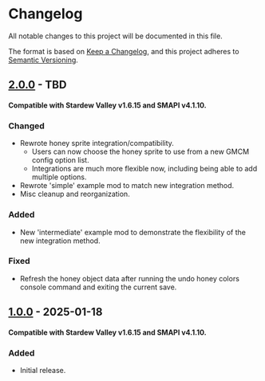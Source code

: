 # Changelog

All notable changes to this project will be documented in this file.

The format is based on [Keep a Changelog](https://keepachangelog.com/en/1.1.0/),
and this project adheres to [Semantic Versioning](https://semver.org/spec/v2.0.0.html).

## [2.0.0] - TBD
#### Compatible with Stardew Valley v1.6.15 and SMAPI v4.1.10.

### Changed
- Rewrote honey sprite integration/compatibility.
	- Users can now choose the honey sprite to use from a new GMCM config option list.
	- Integrations are much more flexible now, including being able to add multiple options.
- Rewrote 'simple' example mod to match new integration method.
- Misc cleanup and reorganization.

### Added
- New 'intermediate' example mod to demonstrate the flexibility of the new integration method.

### Fixed
- Refresh the honey object data after running the undo honey colors console command and exiting the current save.

## [1.0.0] - 2025-01-18
#### Compatible with Stardew Valley v1.6.15 and SMAPI v4.1.10.

### Added
- Initial release.

[1.0.0]: https://github.com/voltaek/StardewMods/releases/tag/CHL-v1.0.0
[2.0.0]: https://github.com/voltaek/StardewMods/releases/tag/CHL-v2.0.0
